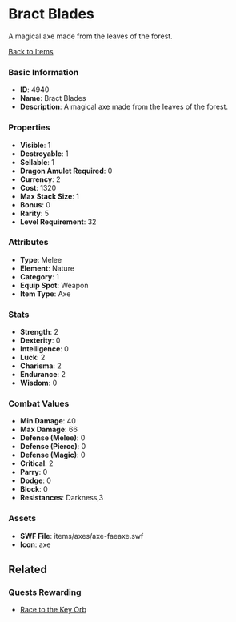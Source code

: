 # Bract Blades

A magical axe made from the leaves of the forest.

[Back to Items](../items.md)

### Basic Information

- **ID**: 4940
- **Name**: Bract Blades
- **Description**: A magical axe made from the leaves of the forest.

### Properties

- **Visible**: 1
- **Destroyable**: 1
- **Sellable**: 1
- **Dragon Amulet Required**: 0
- **Currency**: 2
- **Cost**: 1320
- **Max Stack Size**: 1
- **Bonus**: 0
- **Rarity**: 5
- **Level Requirement**: 32

### Attributes

- **Type**: Melee
- **Element**: Nature
- **Category**: 1
- **Equip Spot**: Weapon
- **Item Type**: Axe

### Stats

- **Strength**: 2
- **Dexterity**: 0
- **Intelligence**: 0
- **Luck**: 2
- **Charisma**: 2
- **Endurance**: 2
- **Wisdom**: 0

### Combat Values

- **Min Damage**: 40
- **Max Damage**: 66
- **Defense (Melee)**: 0
- **Defense (Pierce)**: 0
- **Defense (Magic)**: 0
- **Critical**: 2
- **Parry**: 0
- **Dodge**: 0
- **Block**: 0
- **Resistances**: Darkness,3

### Assets

- **SWF File**: items/axes/axe-faeaxe.swf
- **Icon**: axe

## Related

### Quests Rewarding

- [Race to the Key Orb](../quests/726-race-to-the-key-orb.md)

